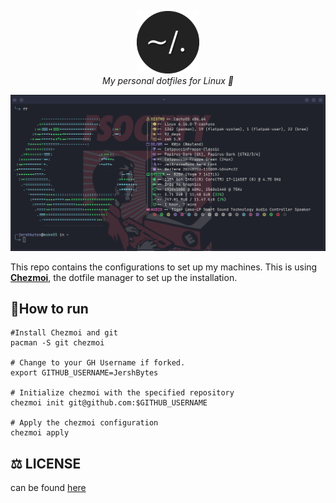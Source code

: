 <p align="center">
  <img src=".github/images/dotfiles.png" alt="Header" width="100" height="100"><br> 
    <i>My personal dotfiles for Linux 🚀 </i>
 </p>

![terminal picture](./.github/images/arch.png)


This repo contains the configurations to set up my machines. This is using [**Chezmoi**](https://www.chezmoi.io/), the dotfile manager to set up the installation.

## 🏃How to run

```shell
#Install Chezmoi and git
pacman -S git chezmoi

# Change to your GH Username if forked.
export GITHUB_USERNAME=JershBytes

# Initialize chezmoi with the specified repository
chezmoi init git@github.com:$GITHUB_USERNAME

# Apply the chezmoi configuration
chezmoi apply
```

## ⚖️ LICENSE
can be found [here](/LICENSE)
